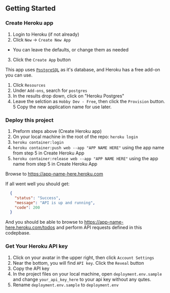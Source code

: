 ## Getting Started

### Create Heroku app
1. Login to Heroku (if not already)
2. Click `New` -> `Create New App`
  + You can leave the defaults, or change them as needed
3. Click the `Create App` button

This app uses [`PostgreSQL`](https://www.postgresql.org/) as it's database, and Heroku has a free add-on you can use.

1. Click `Resources`
2. Under `Add-ons`, search for `postgres`
3. In the results drop down, click on  "Heroku Postgres"
4. Leave the selction as `Hobby Dev - Free`, then click the `Provision` button.
5 Copy the new application name for use later.

### Deploy this project
1. Preform steps above (Create Heroku app)
2. On your local machine in the root of the repo: `heroku login`
3. `heroku container:login`
4. `heroku container:push web --app "APP NAME HERE"` using the app name from step 5 in Create Heroku App
5. `heroku container:release web --app "APP NAME HERE"` using the app name from step 5 in Create Heroku App

Browse to https://app-name-here.heroku.com

If all went well you should get:

```json
  {
    "status": "Success",
    "message": "API is up and running",
    "code": 200
  }
```

And you should be able to browse to https://app-name-here.heroku.com/todos and perform API requests defined in this codepbase.

### Get Your Heroku API key
1. Click on your avatar in the upper right, then click `Account Settings`
2. Near the bottom, you will find `API key`. Click the `Reveal` button
3. Copy the API key
4. In the project files on your local machine, open `deployment.env.sample` and change `your_api_key_here` to your api key without any qutes.
13. Rename `deployment.env.sample` to `deployment.env`